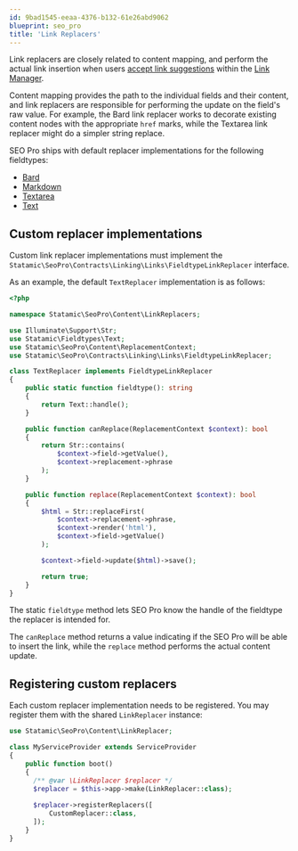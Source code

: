 ```yaml
---
id: 9bad1545-eeaa-4376-b132-61e26abd9062
blueprint: seo_pro
title: 'Link Replacers'
---
```

Link replacers are closely related to content mapping, and perform the actual link insertion when users [accept link suggestions](/seo-pro/the-link-manager#accepting-link-suggestions) within the [Link Manager](/seo-pro/the-link-manager).

Content mapping provides the path to the individual fields and their content, and link replacers are responsible for performing the update on the field's raw value. For example, the Bard link replacer works to decorate existing content nodes with the appropriate `href` marks, while the Textarea link replacer might do a simpler string replace.

SEO Pro ships with default replacer implementations for the following fieldtypes:

* [Bard](/fieldtypes/bard)
* [Markdown](/fieldtypes/markdown)
* [Textarea](/fieldtypes/textarea)
* [Text](/fieldtypes/text)

## Custom replacer implementations

Custom link replacer implementations must implement the `Statamic\SeoPro\Contracts\Linking\Links\FieldtypeLinkReplacer` interface.

As an example, the default `TextReplacer` implementation is as follows:

```php
<?php

namespace Statamic\SeoPro\Content\LinkReplacers;

use Illuminate\Support\Str;
use Statamic\Fieldtypes\Text;
use Statamic\SeoPro\Content\ReplacementContext;
use Statamic\SeoPro\Contracts\Linking\Links\FieldtypeLinkReplacer;

class TextReplacer implements FieldtypeLinkReplacer
{
    public static function fieldtype(): string
    {
        return Text::handle();
    }

    public function canReplace(ReplacementContext $context): bool
    {
        return Str::contains(
            $context->field->getValue(),
            $context->replacement->phrase
        );
    }

    public function replace(ReplacementContext $context): bool
    {
        $html = Str::replaceFirst(
            $context->replacement->phrase,
            $context->render('html'),
            $context->field->getValue()
        );

        $context->field->update($html)->save();

        return true;
    }
}

```

The static `fieldtype` method lets SEO Pro know the handle of the fieldtype the replacer is intended for.

The `canReplace` method returns a value indicating if the SEO Pro will be able to insert the link, while the `replace` method performs the actual content update.

## Registering custom replacers

Each custom replacer implementation needs to be registered. You may register them with the shared `LinkReplacer` instance:

```php
use Statamic\SeoPro\Content\LinkReplacer;

class MyServiceProvider extends ServiceProvider
{
    public function boot()
    {
      /** @var \LinkReplacer $replacer */
      $replacer = $this->app->make(LinkReplacer::class);
      
      $replacer->registerReplacers([
          CustomReplacer::class,
      ]);
    }
}
```